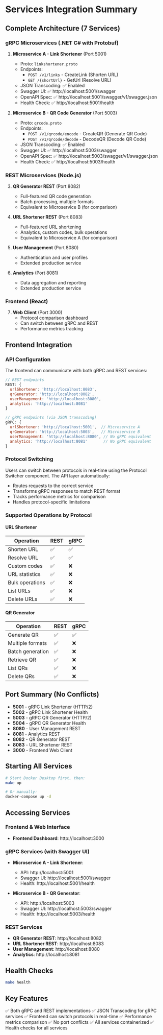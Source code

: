 # Services Integration Summary

## Complete Architecture (7 Services)

### gRPC Microservices (.NET C# with Protobuf)
1. **Microservice A - Link Shortener** (Port 5001)
   - Proto: `linkshortener.proto`
   - Endpoints:
     - `POST /v1/links` - CreateLink (Shorten URL)
     - `GET /{shortUrl}` - GetUrl (Resolve URL)
   - JSON Transcoding: ✅ Enabled
   - Swagger UI: ✅ http://localhost:5001/swagger
   - OpenAPI Spec: ✅ http://localhost:5001/swagger/v1/swagger.json
   - Health Check: ✅ http://localhost:5001/health

2. **Microservice B - QR Code Generator** (Port 5003)
   - Proto: `qrcode.proto`
   - Endpoints:
     - `POST /v1/qrcode/encode` - CreateQR (Generate QR Code)
     - `POST /v1/qrcode/decode` - DecodeQR (Decode QR Code)
   - JSON Transcoding: ✅ Enabled
   - Swagger UI: ✅ http://localhost:5003/swagger
   - OpenAPI Spec: ✅ http://localhost:5003/swagger/v1/swagger.json
   - Health Check: ✅ http://localhost:5003/health

### REST Microservices (Node.js)
3. **QR Generator REST** (Port 8082)
   - Full-featured QR code generation
   - Batch processing, multiple formats
   - Equivalent to Microservice B (for comparison)

4. **URL Shortener REST** (Port 8083)
   - Full-featured URL shortening
   - Analytics, custom codes, bulk operations
   - Equivalent to Microservice A (for comparison)

5. **User Management** (Port 8080)
   - Authentication and user profiles
   - Extended production service

6. **Analytics** (Port 8081)
   - Data aggregation and reporting
   - Extended production service

### Frontend (React)
7. **Web Client** (Port 3000)
   - Protocol comparison dashboard
   - Can switch between gRPC and REST
   - Performance metrics tracking

## Frontend Integration

### API Configuration
The frontend can communicate with both gRPC and REST services:

```javascript
// REST endpoints
REST: {
  urlShortener: 'http://localhost:8083',
  qrGenerator: 'http://localhost:8082',
  userManagement: 'http://localhost:8080',
  analytics: 'http://localhost:8081'
}

// gRPC endpoints (via JSON transcoding)
gRPC: {
  urlShortener: 'http://localhost:5001',  // Microservice A
  qrGenerator: 'http://localhost:5003',   // Microservice B
  userManagement: 'http://localhost:8080', // No gRPC equivalent
  analytics: 'http://localhost:8081'       // No gRPC equivalent
}
```

### Protocol Switching
Users can switch between protocols in real-time using the Protocol Switcher component. The API layer automatically:
- Routes requests to the correct service
- Transforms gRPC responses to match REST format
- Tracks performance metrics for comparison
- Handles protocol-specific limitations

### Supported Operations by Protocol

#### URL Shortener
| Operation | REST | gRPC |
|-----------|------|------|
| Shorten URL | ✅ | ✅ |
| Resolve URL | ✅ | ✅ |
| Custom codes | ✅ | ❌ |
| URL statistics | ✅ | ❌ |
| Bulk operations | ✅ | ❌ |
| List URLs | ✅ | ❌ |
| Delete URLs | ✅ | ❌ |

#### QR Generator
| Operation | REST | gRPC |
|-----------|------|------|
| Generate QR | ✅ | ✅ |
| Multiple formats | ✅ | ❌ |
| Batch generation | ✅ | ❌ |
| Retrieve QR | ✅ | ❌ |
| List QRs | ✅ | ❌ |
| Delete QRs | ✅ | ❌ |

## Port Summary (No Conflicts)
- **5001** - gRPC Link Shortener (HTTP/2)
- **5002** - gRPC Link Shortener Health
- **5003** - gRPC QR Generator (HTTP/2)
- **5004** - gRPC QR Generator Health
- **8080** - User Management REST
- **8081** - Analytics REST
- **8082** - QR Generator REST
- **8083** - URL Shortener REST
- **3000** - Frontend Web Client

## Starting All Services
```bash
# Start Docker Desktop first, then:
make up

# Or manually:
docker-compose up -d
```

## Accessing Services

### Frontend & Web Interface
- **Frontend Dashboard**: http://localhost:3000

### gRPC Services (with Swagger UI)
- **Microservice A - Link Shortener**:
  - API: http://localhost:5001
  - Swagger UI: http://localhost:5001/swagger
  - Health: http://localhost:5001/health

- **Microservice B - QR Generator**:
  - API: http://localhost:5003
  - Swagger UI: http://localhost:5003/swagger
  - Health: http://localhost:5003/health

### REST Services
- **QR Generator REST**: http://localhost:8082
- **URL Shortener REST**: http://localhost:8083
- **User Management**: http://localhost:8080
- **Analytics**: http://localhost:8081

## Health Checks
```bash
make health
```

## Key Features
✅ Both gRPC and REST implementations
✅ JSON Transcoding for gRPC services
✅ Frontend can switch protocols in real-time
✅ Performance metrics comparison
✅ No port conflicts
✅ All services containerized
✅ Health checks for all services
